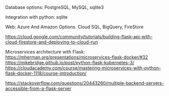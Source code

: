 Database options:
PostgreSQL, MySQL, sqlite3

Integration with python:
sqlite

Web:
Azure And Amazon Options. Cloud SQL, BigQuery, FireStore

https://cloud.google.com/community/tutorials/building-flask-api-with-cloud-firestore-and-deploying-to-cloud-run

Microservices architecture with Flask:
https://mherman.org/presentations/microservices-flask-docker/#32
https://mikebridge.github.io/post/python-flask-kubernetes-3/
https://cloudacademy.com/course/mastering-microservices-with-python-flask-docker-1118/course-introduction/

https://stackoverflow.com/questions/20443260/multiple-backend-servers-accessible-from-a-flask-server
